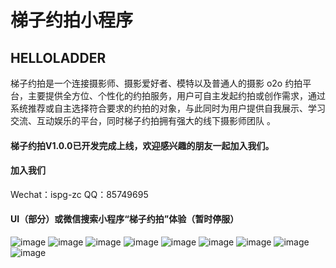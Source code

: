 # 梯子约拍小程序
## HELLOLADDER
梯子约拍是一个连接摄影师、摄影爱好者、模特以及普通人的摄影 o2o 约拍平台，主要提供全方位、个性化的约拍服务，用户可自主发起约拍或创作需求，通过系统推荐或自主选择符合要求的约拍的对象，与此同时为用户提供自我展示、学习交流、互动娱乐的平台，同时梯子约拍拥有强大的线下摄影师团队
。
#### 梯子约拍V1.0.0已开发完成上线，欢迎感兴趣的朋友一起加入我们。

#### 加入我们
  Wechat：ispg-zc
  QQ：85749695

#### UI（部分）或微信搜索小程序“梯子约拍”体验（暂时停服）
![image](https://github.com/unidbaas/ladder/blob/main/ui/引导页.png)
![image](https://github.com/unidbaas/ladder/blob/main/ui/首页.png)
![image](https://github.com/unidbaas/ladder/blob/main/ui/广场.png)
![image](https://github.com/unidbaas/ladder/blob/main/ui/消息.png)
![image](https://github.com/unidbaas/ladder/blob/main/ui/约拍发布.png)
![image](https://github.com/unidbaas/ladder/blob/main/ui/实名认证页面.png)
![image](https://github.com/unidbaas/ladder/blob/main/ui/实名认证.png)
![image](https://github.com/unidbaas/ladder/blob/main/ui/身份认证.png)
![image](https://github.com/unidbaas/ladder/blob/main/ui/消息.png)


